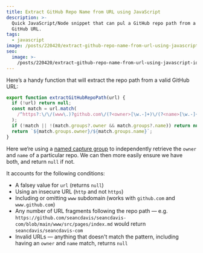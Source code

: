 ```yaml
---
title: Extract GitHub Repo Name from URL using JavaScript
description: >-
  Quick JavaScript/Node snippet that can pul a GitHub repo path from a full
  GitHub URL.
tags:
  - javascript
image: /posts/220420/extract-github-repo-name-from-url-using-javascript-NdWoNfAS.png
seo:
  image: >-
    /posts/220420/extract-github-repo-name-from-url-using-javascript-iqa-iSSN--meta.png
---
```


Here’s a handy function that will extract the repo path from a valid GitHub URL:

```js
export function extractGitHubRepoPath(url) {
  if (!url) return null;
  const match = url.match(
    /^https?:\/\/(www\.)?github.com\/(?<owner>[\w.-]+)\/(?<name>[\w.-]+)/
  );
  if (!match || !(match.groups?.owner && match.groups?.name)) return null;
  return `${match.groups.owner}/${match.groups.name}`;
}
```

Here we’re using a [named capture group](https://developer.mozilla.org/en-US/docs/Web/JavaScript/Guide/Regular_Expressions/Groups_and_Ranges) to independently retrieve the `owner` and `name` of a particular repo. We can then more easily ensure we have both, and return `null` if not.

It accounts for the following conditions:

- A falsey value for `url` (returns `null`)
- Using an insecure URL (`http` and not `https`)
- Including or omitting `www` subdomain (works with `github.com` and `www.github.com`)
- Any number of URL fragments following the repo path — e.g. `https://github.com/seancdavis/seancdavis-com/blob/main/www/src/pages/index.md` would return `seancdavis/seancdavis-com`
- Invalid URLs — anything that doesn't match the pattern, including having an `owner` and `name` match, returns `null`
